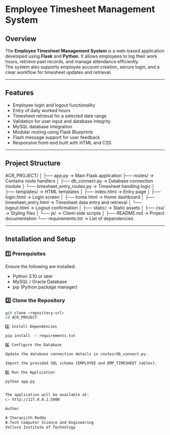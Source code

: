 # Employee Timesheet Management System

## Overview
The **Employee Timesheet Management System** is a web-based application developed using **Flask** and **Python**. It allows employees to log their work hours, retrieve past records, and manage attendance efficiently.  
The system also supports employee account creation, secure login, and a clear workflow for timesheet updates and retrieval.

---

## Features
- Employee login and logout functionality  
- Entry of daily worked hours  
- Timesheet retrieval for a selected date range  
- Validation for user input and database integrity  
- MySQL database integration  
- Modular routing using Flask Blueprints  
- Flash message support for user feedback  
- Responsive front-end built with HTML and CSS  

---

## Project Structure
ACR_PROJECT/
│
├── app.py → Main Flask application
├── routes/ → Contains route handlers
│ ├── db_connect.py → Database connection module
│ └── timesheet_entry_routes.py → Timesheet handling logic
│
├── templates/ → HTML templates
│ ├── index.html → Entry page
│ ├── login.html → Login screen
│ ├── home.html → Home dashboard
│ ├── timesheet_entry.html → Timesheet data entry and retrieval
│ └── logout.html → Logout confirmation
│
├── static/ → Static assets
│ ├── css/ → Styling files
│ └── js/ → Client-side scripts
│
├── README.md → Project documentation
└── requirements.txt → List of dependencies


---

## Installation and Setup

### 1️⃣ Prerequisites
Ensure the following are installed:
- Python 3.10 or later  
- MySQL / Oracle Database  
- pip (Python package manager)

### 2️⃣ Clone the Repository
```bash
git clone <repository-url>
cd ACR_PROJECT

3️⃣ Install Dependencies

pip install -r requirements.txt

4️⃣ Configure the Database

Update the database connection details in routes/db_connect.py.

Import the provided SQL schema (EMPLOYEE and EMP_TIMESHEET tables).

5️⃣ Run the Application

python app.py


The application will be available at:
👉 http://127.0.0.1:5000

Author

A Charanjith Reddy
B.Tech Computer Science and Engineering
Vellore Institute of Technology